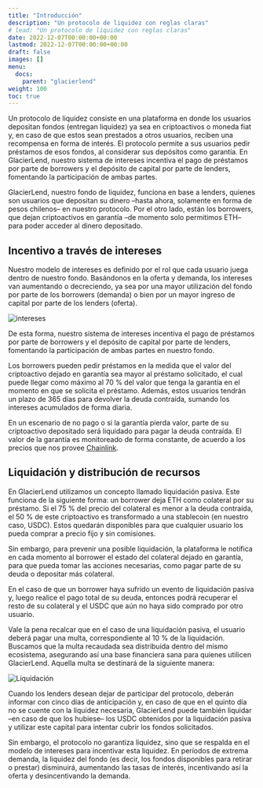 ```yaml
---
title: "Introducción"
description: "Un protocolo de liquidez con reglas claras"
# lead: "Un protocolo de liquidez con reglas claras"
date: 2022-12-07T00:00:00+00:00
lastmod: 2022-12-07T00:00:00+00:00
draft: false
images: []
menu:
  docs:
    parent: "glacierlend"
weight: 100
toc: true
---
```


Un protocolo de liquidez consiste en una plataforma en donde los usuarios depositan fondos (entregan liquidez) ya sea en criptoactivos o moneda fiat y, en caso de que estos sean prestados a otros usuarios, reciben una recompensa en forma de interés. El protocolo permite a sus usuarios pedir préstamos de esos fondos, al considerar sus depósitos como garantía. En GlacierLend, nuestro sistema de intereses incentiva el pago de préstamos por parte de borrowers y el depósito de capital por parte de lenders, fomentando la participación de ambas partes.

GlacierLend, nuestro fondo de liquidez, funciona en base a lenders, quienes son usuarios que depositan su dinero –hasta ahora, solamente en forma de pesos chilenos– en nuestro protocolo. Por el otro lado, están los borrowers, que dejan criptoactivos en garantía –de momento solo permitimos ETH– para poder acceder al dinero depositado.

## Incentivo a través de intereses

Nuestro modelo de intereses es definido por el rol que cada usuario juega dentro de nuestro fondo. Basándonos en la oferta y demanda, los intereses van aumentando o decreciendo, ya sea por una mayor utilización del fondo por parte de los borrowers (demanda) o bien por un mayor ingreso de capital por parte de los lenders (oferta).

![intereses](https://miro.medium.com/max/4800/1*r4SqSE6NFuzCWGiEd2pJig.webp)

De esta forma, nuestro sistema de intereses incentiva el pago de préstamos por parte de borrowers y el depósito de capital por parte de lenders, fomentando la participación de ambas partes en nuestro fondo.

Los borrowers pueden pedir préstamos en la medida que el valor del criptoactivo dejado en garantía sea mayor al préstamo solicitado, el cual puede llegar como máximo al 70 % del valor que tenga la garantía en el momento en que se solicita el préstamo. Además, estos usuarios tendrán un plazo de 365 días para devolver la deuda contraída, sumando los intereses acumulados de forma diaria.

En un escenario de no pago o si la garantía pierda valor, parte de su criptoactivo depositado será liquidado para pagar la deuda contraída. El valor de la garantía es monitoreado de forma constante, de acuerdo a los precios que nos provee [Chainlink](https://0xglacier.medium.com/glacier-integrates-chainlink-price-feeds-to-facilitate-cedefi-lending-and-borrowing-592c73f4fc3c).

## Liquidación y distribución de recursos

En GlacierLend utilizamos un concepto llamado liquidación pasiva. Este funciona de la siguiente forma: un borrower deja ETH como colateral por su préstamo. Si el 75 % del precio del colateral es menor a la deuda contraída, el 50 % de este criptoactivo es transformado a una stablecoin (en nuestro caso, USDC). Estos quedarán disponibles para que cualquier usuario los pueda comprar a precio fijo y sin comisiones.

Sin embargo, para prevenir una posible liquidación, la plataforma le notifica en cada momento al borrower el estado del colateral dejado en garantía, para que pueda tomar las acciones necesarias, como pagar parte de su deuda o depositar más colateral.

En el caso de que un borrower haya sufrido un evento de liquidación pasiva y, luego realice el pago total de su deuda, entonces podrá recuperar el resto de su colateral y el USDC que aún no haya sido comprado por otro usuario.

Vale la pena recalcar que en el caso de una liquidación pasiva, el usuario deberá pagar una multa, correspondiente al 10 % de la liquidación. Buscamos que la multa recaudada sea distribuida dentro del mismo ecosistema, asegurando así una base financiera sana para quienes utilicen GlacierLend. Aquella multa se destinará de la siguiente manera:

![Liquidación](https://miro.medium.com/max/1400/1*BkX1mSdtVWkn2evmRQz32Q.webp)

Cuando los lenders desean dejar de participar del protocolo, deberán informar con cinco días de anticipación y, en caso de que en el quinto día no se cuente con la liquidez necesaria, GlacierLend puede también liquidar –en caso de que los hubiese– los USDC obtenidos por la liquidación pasiva y utilizar este capital para intentar cubrir los fondos solicitados.

Sin embargo, el protocolo no garantiza liquidez, sino que se respalda en el modelo de intereses para incentivar esta liquidez. En períodos de extrema demanda, la liquidez del fondo (es decir, los fondos disponibles para retirar o prestar) disminuirá, aumentando las tasas de interés, incentivando así la oferta y desincentivando la demanda.
